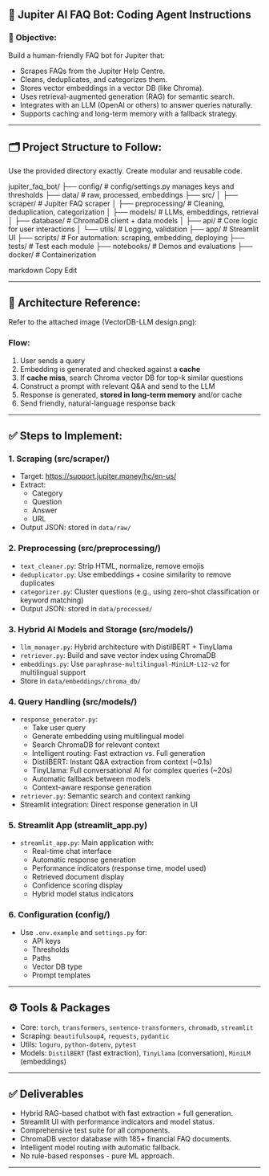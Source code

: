 ## 📌 Jupiter AI FAQ Bot: Coding Agent Instructions

### 🎯 Objective:
Build a human-friendly FAQ bot for Jupiter that:
- Scrapes FAQs from the Jupiter Help Centre.
- Cleans, deduplicates, and categorizes them.
- Stores vector embeddings in a vector DB (like Chroma).
- Uses retrieval-augmented generation (RAG) for semantic search.
- Integrates with an LLM (OpenAI or others) to answer queries naturally.
- Supports caching and long-term memory with a fallback strategy.

---

## 🗂️ Project Structure to Follow:
Use the provided directory exactly. Create modular and reusable code.

jupiter_faq_bot/
├── config/ # config/settings.py manages keys and thresholds
├── data/ # raw, processed, embeddings
├── src/
│ ├── scraper/ # Jupiter FAQ scraper
│ ├── preprocessing/ # Cleaning, deduplication, categorization
│ ├── models/ # LLMs, embeddings, retrieval
│ ├── database/ # ChromaDB client + data models
│ ├── api/ # Core logic for user interactions
│ └── utils/ # Logging, validation
├── app/ # Streamlit UI
├── scripts/ # For automation: scraping, embedding, deploying
├── tests/ # Test each module
├── notebooks/ # Demos and evaluations
├── docker/ # Containerization

markdown
Copy
Edit

---

## 🧠 Architecture Reference:
Refer to the attached image (VectorDB-LLM design.png):

### Flow:
1. User sends a query
2. Embedding is generated and checked against a **cache**
3. If **cache miss**, search Chroma vector DB for top-k similar questions
4. Construct a prompt with relevant Q&A and send to the LLM
5. Response is generated, **stored in long-term memory** and/or cache
6. Send friendly, natural-language response back

---

## ✅ Steps to Implement:

### 1. Scraping (src/scraper/)
- Target: https://support.jupiter.money/hc/en-us/
- Extract:
  - Category
  - Question
  - Answer
  - URL
- Output JSON: stored in `data/raw/`

### 2. Preprocessing (src/preprocessing/)
- `text_cleaner.py`: Strip HTML, normalize, remove emojis
- `deduplicator.py`: Use embeddings + cosine similarity to remove duplicates
- `categorizer.py`: Cluster questions (e.g., using zero-shot classification or keyword matching)
- Output JSON: stored in `data/processed/`

### 3. Hybrid AI Models and Storage (src/models/)
- `llm_manager.py`: Hybrid architecture with DistilBERT + TinyLlama
- `retriever.py`: Build and save vector index using ChromaDB
- `embeddings.py`: Use `paraphrase-multilingual-MiniLM-L12-v2` for multilingual support
- Store in `data/embeddings/chroma_db/`

### 4. Query Handling (src/models/)
- `response_generator.py`:
  - Take user query
  - Generate embedding using multilingual model
  - Search ChromaDB for relevant context
  - Intelligent routing: Fast extraction vs. Full generation
  - DistilBERT: Instant Q&A extraction from context (~0.1s)
  - TinyLlama: Full conversational AI for complex queries (~20s)
  - Automatic fallback between models
  - Context-aware response generation
- `retriever.py`: Semantic search and context ranking
- Streamlit integration: Direct response generation in UI

### 5. Streamlit App (streamlit_app.py)
- `streamlit_app.py`: Main application with:
  - Real-time chat interface
  - Automatic response generation
  - Performance indicators (response time, model used)
  - Retrieved document display
  - Confidence scoring display
  - Hybrid model status indicators

### 6. Configuration (config/)
- Use `.env.example` and `settings.py` for:
  - API keys
  - Thresholds
  - Paths
  - Vector DB type
  - Prompt templates

---

## ⚙️ Tools & Packages
- Core: `torch`, `transformers`, `sentence-transformers`, `chromadb`, `streamlit`
- Scraping: `beautifulsoup4`, `requests`, `pydantic`
- Utils: `loguru`, `python-dotenv`, `pytest`
- Models: `DistilBERT` (fast extraction), `TinyLlama` (conversation), `MiniLM` (embeddings)

---

## ✅ Deliverables
- Hybrid RAG-based chatbot with fast extraction + full generation.
- Streamlit UI with performance indicators and model status.
- Comprehensive test suite for all components.
- ChromaDB vector database with 185+ financial FAQ documents.
- Intelligent model routing with automatic fallback.
- No rule-based responses - pure ML approach.

---